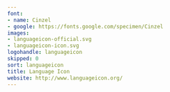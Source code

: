 ```yaml
---
font:
- name: Cinzel
- google: https://fonts.google.com/specimen/Cinzel
images:
- languageicon-official.svg
- languageicon-icon.svg
logohandle: languageicon
skipped: 0
sort: languageicon
title: Language Icon
website: http://www.languageicon.org/
---
```

